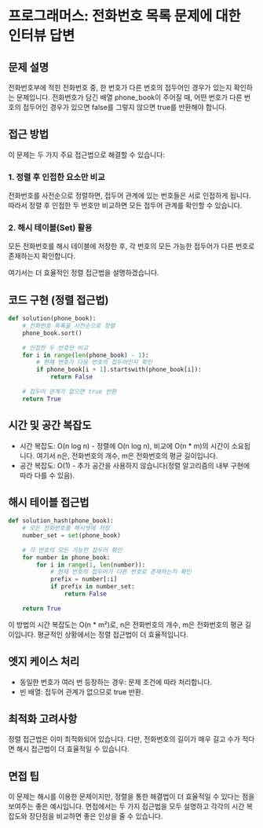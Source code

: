 # 프로그래머스: 전화번호 목록 문제에 대한 인터뷰 답변

## 문제 설명
전화번호부에 적힌 전화번호 중, 한 번호가 다른 번호의 접두어인 경우가 있는지 확인하는 문제입니다. 전화번호가 담긴 배열 phone_book이 주어질 때, 어떤 번호가 다른 번호의 접두어인 경우가 있으면 false를 그렇지 않으면 true를 반환해야 합니다.

## 접근 방법
이 문제는 두 가지 주요 접근법으로 해결할 수 있습니다:

### 1. 정렬 후 인접한 요소만 비교
전화번호를 사전순으로 정렬하면, 접두어 관계에 있는 번호들은 서로 인접하게 됩니다. 따라서 정렬 후 인접한 두 번호만 비교하면 모든 접두어 관계를 확인할 수 있습니다.

### 2. 해시 테이블(Set) 활용
모든 전화번호를 해시 테이블에 저장한 후, 각 번호의 모든 가능한 접두어가 다른 번호로 존재하는지 확인합니다.

여기서는 더 효율적인 정렬 접근법을 설명하겠습니다.

## 코드 구현 (정렬 접근법)
```python
def solution(phone_book):
    # 전화번호 목록을 사전순으로 정렬
    phone_book.sort()
    
    # 인접한 두 번호만 비교
    for i in range(len(phone_book) - 1):
        # 현재 번호가 다음 번호의 접두어인지 확인
        if phone_book[i + 1].startswith(phone_book[i]):
            return False
    
    # 접두어 관계가 없으면 true 반환
    return True
```

## 시간 및 공간 복잡도
- 시간 복잡도: O(n log n) - 정렬에 O(n log n), 비교에 O(n * m)의 시간이 소요됩니다. 여기서 n은, 전화번호의 개수, m은 전화번호의 평균 길이입니다.
- 공간 복잡도: O(1) - 추가 공간을 사용하지 않습니다(정렬 알고리즘의 내부 구현에 따라 다를 수 있음).

## 해시 테이블 접근법
```python
def solution_hash(phone_book):
    # 모든 전화번호를 해시셋에 저장
    number_set = set(phone_book)
    
    # 각 번호의 모든 가능한 접두어 확인
    for number in phone_book:
        for i in range(1, len(number)):
            # 현재 번호의 접두어가 다른 번호로 존재하는지 확인
            prefix = number[:i]
            if prefix in number_set:
                return False
    
    return True
```

이 방법의 시간 복잡도는 O(n * m²)로, n은 전화번호의 개수, m은 전화번호의 평균 길이입니다. 평균적인 상황에서는 정렬 접근법이 더 효율적입니다.

## 엣지 케이스 처리
- 동일한 번호가 여러 번 등장하는 경우: 문제 조건에 따라 처리합니다.
- 빈 배열: 접두어 관계가 없으므로 true 반환.

## 최적화 고려사항
정렬 접근법은 이미 최적화되어 있습니다. 다만, 전화번호의 길이가 매우 길고 수가 적다면 해시 접근법이 더 효율적일 수 있습니다.

## 면접 팁
이 문제는 해시를 이용한 문제이지만, 정렬을 통한 해결법이 더 효율적일 수 있다는 점을 보여주는 좋은 예시입니다. 면접에서는 두 가지 접근법을 모두 설명하고 각각의 시간 복잡도와 장단점을 비교하면 좋은 인상을 줄 수 있습니다.